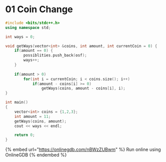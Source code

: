 # 01 Coin Change

```cpp
#include <bits/stdc++.h>
using namespace std;

int ways = 0;

void getWays(vector<int> &coins, int amount, int currentCoin = 0) {
    if(amount == 0) {
        possiblities.push_back(osf);
        ways++;
    }
        
    if(amount > 0)
        for(int i = currentCoin; i < coins.size(); i++)
            if(amount - coins[i] >= 0)
                getWays(coins, amount - coins[i], i);
}

int main()
{
    vector<int> coins = {1,2,3};
    int amount = 11;
    getWays(coins, amount);
    cout << ways << endl;

    return 0;
}
```

{% embed url="https://onlinegdb.com/nBWzZUBwm" %}
Run online using OnlineGDB
{% endembed %}
